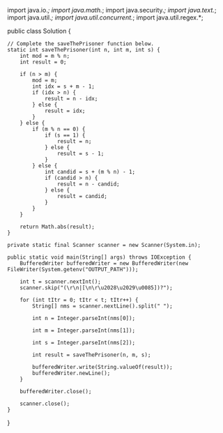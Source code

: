 import java.io.*;
import java.math.*;
import java.security.*;
import java.text.*;
import java.util.*;
import java.util.concurrent.*;
import java.util.regex.*;

public class Solution {

    // Complete the saveThePrisoner function below.
    static int saveThePrisoner(int n, int m, int s) {
        int mod = m % n;
        int result = 0;

        if (n > m) {
            mod = m;
            int idx = s + m - 1;
            if (idx > n) {
                result = n - idx;
            } else {
                result = idx;
            }
        } else {
            if (m % n == 0) {
                if (s == 1) {
                    result = n;
                } else {
                    result = s - 1;
                }
            } else {
                int candid = s + (m % n) - 1;
                if (candid > n) {
                    result = n - candid;
                } else {
                    result = candid;
                }
            }
        }

        return Math.abs(result);
    }

    private static final Scanner scanner = new Scanner(System.in);

    public static void main(String[] args) throws IOException {
        BufferedWriter bufferedWriter = new BufferedWriter(new FileWriter(System.getenv("OUTPUT_PATH")));

        int t = scanner.nextInt();
        scanner.skip("(\r\n|[\n\r\u2028\u2029\u0085])?");

        for (int tItr = 0; tItr < t; tItr++) {
            String[] nms = scanner.nextLine().split(" ");

            int n = Integer.parseInt(nms[0]);

            int m = Integer.parseInt(nms[1]);

            int s = Integer.parseInt(nms[2]);

            int result = saveThePrisoner(n, m, s);

            bufferedWriter.write(String.valueOf(result));
            bufferedWriter.newLine();
        }

        bufferedWriter.close();

        scanner.close();
    }
}
